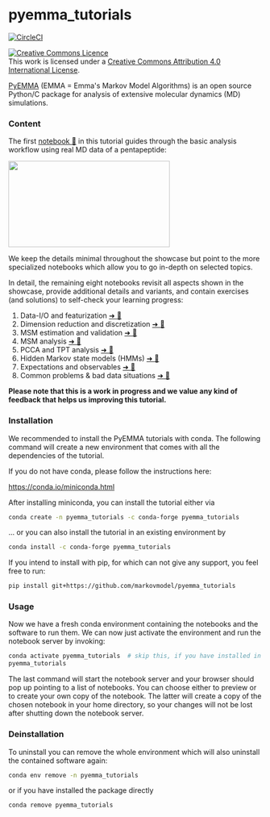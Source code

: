 # pyemma_tutorials

[![CircleCI](https://circleci.com/gh/markovmodel/pyemma_tutorials.svg?style=svg)](https://circleci.com/gh/markovmodel/pyemma_tutorials)

<a rel="license" href="http://creativecommons.org/licenses/by/4.0/"><img alt="Creative Commons Licence" style="border-width:0" src="https://i.creativecommons.org/l/by/4.0/88x31.png" /></a><br />This work is licensed under a <a rel="license" href="http://creativecommons.org/licenses/by/4.0/">Creative Commons Attribution 4.0 International License</a>.

[PyEMMA](http://pyemma.org) (EMMA = Emma's Markov Model Algorithms) is an open source Python/C package for analysis of extensive molecular dynamics (MD) simulations.

### Content

The first [notebook 📓](notebooks/00-pentapeptide-showcase.ipynb) in this tutorial guides through the basic analysis workflow using real MD data of a pentapeptide:

<img src="https://ftp.imp.fu-berlin.de/pub/cmb-data/pentapeptide-320.png" width="320" height="171" />

We keep the details minimal throughout the showcase but point to the more specialized notebooks which allow you to go in-depth on selected topics.

In detail, the remaining eight notebooks revisit all aspects shown in the showcase, provide additional details and variants, and contain exercises (and solutions) to self-check your learning progress:

1. Data-I/O and featurization [➜ 📓](notebooks/01-data-io-and-featurization.ipynb)
2. Dimension reduction and discretization [➜ 📓](notebooks/02-dimension-reduction-and-discretisation.ipynb)
3. MSM estimation and validation [➜ 📓](notebooks/03-msm-estimation-and-validation.ipynb)
4. MSM analysis [➜ 📓](notebooks/04-msm-analysis.ipynb)
5. PCCA and TPT analysis [➜ 📓](notebooks/05-pcca-tpt.ipynb)
6. Hidden Markov state models (HMMs) [➜ 📓](notebooks/06-hidden-markov-state-models.ipynb)
7. Expectations and observables [➜ 📓](notebooks/07-expectations-and-observables.ipynb)
8. Common problems & bad data situations [➜ 📓](notebooks/08-common-problems.ipynb)

**Please note that this is a work in progress and we value any kind of feedback that helps us improving this tutorial.**

### Installation
We recommended to install the PyEMMA tutorials with conda. The following command will create a new environment that comes with all the dependencies of the tutorial.

If you do not have conda, please follow the instructions here:

https://conda.io/miniconda.html

After installing miniconda, you can install the tutorial either via

``` bash
conda create -n pyemma_tutorials -c conda-forge pyemma_tutorials
```

... or you can also install the tutorial in an existing environment by

``` bash
conda install -c conda-forge pyemma_tutorials
```

If you intend to install with pip, for which can not give any support, you feel free to run:

``` bash
pip install git+https://github.com/markovmodel/pyemma_tutorials
```

### Usage
Now we have a fresh conda environment containing the notebooks and the software to run them. We can now just activate the environment and run the notebook server by invoking:

``` bash
conda activate pyemma_tutorials  # skip this, if you have installed in your root environment or used pip to install.
pyemma_tutorials
```

The last command will start the notebook server and your browser should pop up pointing to a list of notebooks. You can choose either to preview or to create your own copy of the notebook. The latter will create a copy of the chosen notebook in your home directory, so your changes will not be lost after shutting down the notebook server.

### Deinstallation

To uninstall you can remove the whole environment which will also uninstall the contained software again:
``` bash
conda env remove -n pyemma_tutorials
```

or if you have installed the package directly

``` bash
conda remove pyemma_tutorials
```

